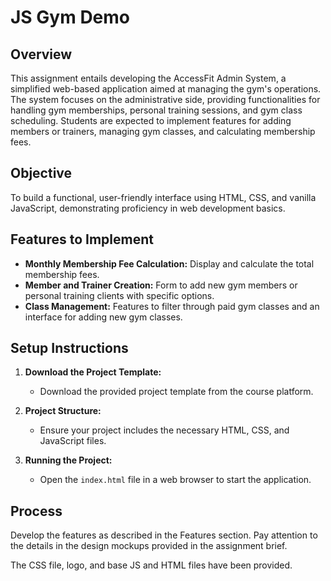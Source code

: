 # JS Gym Demo

## Overview

This assignment entails developing the AccessFit Admin System, a simplified web-based application aimed at managing the gym's operations. The system focuses on the administrative side, providing functionalities for handling gym memberships, personal training sessions, and gym class scheduling. Students are expected to implement features for adding members or trainers, managing gym classes, and calculating membership fees.

## Objective

To build a functional, user-friendly interface using HTML, CSS, and vanilla JavaScript, demonstrating proficiency in web development basics.

## Features to Implement

- **Monthly Membership Fee Calculation:** Display and calculate the total membership fees.
- **Member and Trainer Creation:** Form to add new gym members or personal training clients with specific options.
- **Class Management:** Features to filter through paid gym classes and an interface for adding new gym classes.

## Setup Instructions

1. **Download the Project Template:**
   - Download the provided project template from the course platform.

2. **Project Structure:**
   - Ensure your project includes the necessary HTML, CSS, and JavaScript files.

3. **Running the Project:**
   - Open the `index.html` file in a web browser to start the application.

## Process

Develop the features as described in the Features section. Pay attention to the details in the design mockups provided in the assignment brief.

The CSS file, logo, and base JS and HTML files have been provided.



